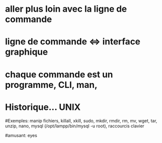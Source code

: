 # aller plus loin avec la ligne de commande

# ligne de commande <=> interface graphique

# chaque commande est un programme, CLI, man,

# Historique... UNIX

#Exemples: manip fichiers, killall, xkill, sudo, mkdir, rmdir, rm, mv, wget, tar, unzip, nano, mysql (/opt/lampp/bin/mysql -u root), raccourcis clavier

#amusant: eyes

